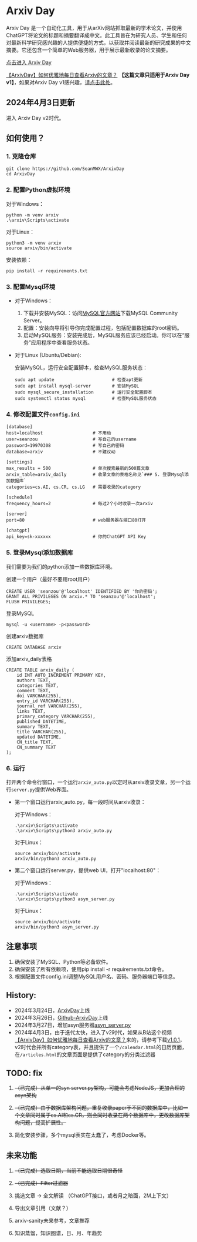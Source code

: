 # Arxiv Day
Arxiv Day 是一个自动化工具，用于从arXiv网站抓取最新的学术论文，并使用ChatGPT将论文的标题和摘要翻译成中文。此工具旨在为研究人员、学生和任何对最新科学研究感兴趣的人提供便捷的方式，以获取并阅读最新的研究成果的中文摘要。它还包含一个简单的Web服务器，用于展示最新收录的论文摘要。

[点击进入 Arxiv Day](http://arxivday.com)  

[【ArxivDay】如何优雅地每日查看Arxiv的文章？](https://www.bilibili.com/video/BV1zm41167We) <b>【这篇文章只适用于Arxiv Day v1】</b>，如果对Arxiv Day v1感兴趣，[请点击此处](https://github.com/SeanMWX/ArxivDay/tree/v1)。

## 2024年4月3日更新
进入 Arxiv Day v2时代。

## 如何使用？
### 1. 克隆仓库
```
git clone https://github.com/SeanMWX/ArxivDay
cd ArxivDay
```

### 2. 配置Python虚拟环境
对于Windows：
```
python -m venv arxiv
.\arxiv\Scripts\activate
```

对于Linux：
```
python3 -m venv arxiv
source arxiv/bin/activate
```

安装依赖：
```
pip install -r requirements.txt
```

### 3. 配置Mysql环境
- 对于Windows：

    1. 下载并安装MySQL：访问[MySQL官方网站](https://dev.mysql.com/downloads/mysql/)下载MySQL Community Server。
    2. 配置：安装向导将引导你完成配置过程，包括配置数据库的root密码。
    3. 启动MySQL服务：安装完成后，MySQL服务应该已经启动。你可以在“服务”应用程序中查看服务状态。

- 对于Linux  (Ubuntu/Debian):

    安装MySQL，运行安全配置脚本，检查MySQL服务状态：
    ```
    sudo apt update                      # 检查apt更新
    sudo apt install mysql-server        # 安装MySQL
    sudo mysql_secure_installation       # 运行安全配置脚本
    sudo systemctl status mysql          # 检查MySQL服务状态
    ```

### 4. 修改配置文件`config.ini`
```
[database]
host=localhost                   # 不用动
user=seanzou                     # 写自己的username
password=19970308                # 写自己的密码
database=arxiv                   # 不建议动

[settings]
max_results = 500                # 单次搜索最新的500篇文章
arxiv_table=arxiv_daily          # 收录文章的表格名称见`### 5. 登录Mysql添加数据库`
categories=cs.AI, cs.CR, cs.LG   # 需要收录的category

[schedule]
frequency_hours=2                # 每过2个小时收录一次arxiv

[server]
port=80                          # web服务器在端口80打开

[chatgpt]
api_key=sk-xxxxxx                # 你的ChatGPT API Key
```

### 5. 登录Mysql添加数据库
我们需要为我们的python添加一些数据库环境。

创建一个用户（最好不要用root用户）
```
CREATE USER 'seanzou'@'localhost' IDENTIFIED BY '你的密码';
GRANT ALL PRIVILEGES ON arxiv.* TO 'seanzou'@'localhost';
FLUSH PRIVILEGES;
```

登录MySQL
```
mysql -u <username> -p<password>
```

创建arxiv数据库
```
CREATE DATABASE arxiv
```

添加arxiv_daily表格
```
CREATE TABLE arxiv_daily (
    id INT AUTO_INCREMENT PRIMARY KEY,
    authors TEXT,
    categories TEXT,
    comment TEXT,
    doi VARCHAR(255),
    entry_id VARCHAR(255),
    journal_ref VARCHAR(255),
    links TEXT,
    primary_category VARCHAR(255),
    published DATETIME,
    summary TEXT,
    title VARCHAR(255),
    updated DATETIME,
    CN_title TEXT,
    CN_summary TEXT
);
```

### 6. 运行
打开两个命令行窗口，一个运行`arxiv_auto.py`以定时从arxiv收录文章，另一个运行`server.py`提供Web界面。

- 第一个窗口运行arxiv_auto.py，每一段时间从arxiv收录：

    对于Windows：
    ```
    .\arxiv\Scripts\activate
    .\arxiv\Scripts\python3 arxiv_auto.py
    ```

    对于Linux：
    ```
    source arxiv/bin/activate
    arxiv/bin/python3 arxiv_auto.py
    ```

- 第二个窗口运行server.py，提供web UI，打开"localhost:80"：

    对于Windows：
    ```
    .\arxiv\Scripts\activate
    .\arxiv\Scripts\python3 asyn_server.py
    ```

    对于Linux：
    ```
    source arxiv/bin/activate
    arxiv/bin/python3 asyn_server.py
    ```

## 注意事项
1. 确保安装了MySQL、Python等必备软件。
2. 确保安装了所有依赖项，使用pip install -r requirements.txt命令。
3. 根据配置文件config.ini调整MySQL用户名、密码、服务器端口等信息。

## History:

- 2024年3月24日，[ArxivDay](http://arxivday.com)上线
- 2024年3月26日，[Github-ArxivDay](https://github.com/SeanMWX/ArxivDay)上线
- 2024年3月27日，增加asyn服务器[asyn_server.py](https://github.com/SeanMWX/ArxivDay/blob/main/asyn_server.py)
- 2024年4月3日，由于迭代太快，进入了v2时代，如果从B站这个视频[【ArxivDay】如何优雅地每日查看Arxiv的文章？](https://www.bilibili.com/video/BV1zm41167We)来的，请参考下载[v1.0.1](https://github.com/SeanMWX/ArxivDay/releases/tag/v1.0.1)，v2时代合并所有category表，并且提供了一个`/calendar.html`的日历页面，在`/articles.html`的文章页面是提供了category的分类过滤器

## TODO: fix
1. <del>（已完成）从单一的syn server.py架构，可能会考虑NodeJS，更加合理的asyn架构</del>
2. <del>（已完成）由于数据库架构问题，重复收录paper于不同的数据库中，比如一个文章同时属于cs.AI和cs.CR，则会同时收录在两个数据库中，更改数据库架构问题，提高扩展性。</del>

1. 简化安装步骤，多个mysql表实在太蠢了，考虑Docker等。

## 未来功能
1. <del>（已完成）选取日期，当前不能选取日期很奇怪</del>
2. <del>（已完成）Filter过滤器</del>

1. 挑选文章 -> 全文解读 （ChatGPT接口，或者月之暗面，2M上下文）
2. 导出文章引用（文献？）
3. arxiv-sanity未来参考，文章推荐
4. 知识蒸馏，知识图谱，日、月、年趋势 
